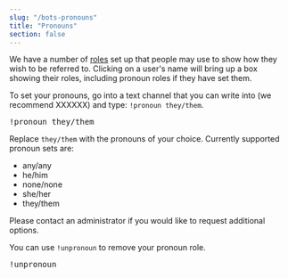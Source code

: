 ```yaml
---
slug: "/bots-pronouns"
title: "Pronouns"
section: false
---
```


We have a number of [roles](/roles) set up that people may use to show how they
wish to be referred to. Clicking on a user's name will bring up a box showing
their roles, including pronoun roles if they have set them.

To set your pronouns, go into a text channel that you can write into (we
recommend XXXXXX) and type: `!pronoun they/them`.

<kbd>!</kbd><kbd>p</kbd><kbd>r</kbd><kbd>o</kbd><kbd>n</kbd><kbd>o</kbd><kbd>u</kbd><kbd>n</kbd><kbd class="space">&nbsp;</kbd><kbd>t</kbd><kbd>h</kbd><kbd>e</kbd><kbd>y</kbd><kbd>/</kbd><kbd>t</kbd><kbd>h</kbd><kbd>e</kbd><kbd>m</kbd>

Replace `they/them` with the pronouns of your choice. Currently supported pronoun sets are:

* any/any
* he/him
* none/none
* she/her
* they/them

Please contact an administrator if you would like to request additional options.

You can use `!unpronoun` to remove your pronoun role.

<kbd>!</kbd><kbd>u</kbd><kbd>n</kbd><kbd>p</kbd><kbd>r</kbd><kbd>o</kbd><kbd>n</kbd><kbd>o</kbd><kbd>u</kbd><kbd>n</kbd>
